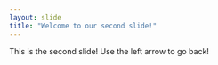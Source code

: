 ```yaml
---
layout: slide
title: "Welcome to our second slide!"
---
```

This is the second slide!
Use the left arrow to go back!